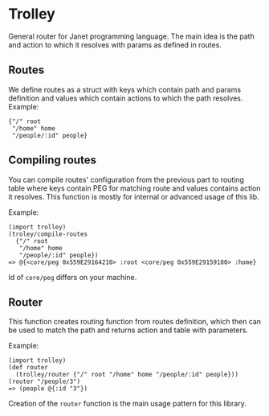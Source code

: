 # Trolley 

General router for Janet programming language. The main idea is the path and
action to which it resolves with params as defined in routes.

## Routes

We define routes as a struct with keys which contain path and params definition and
values which contain actions to which the path resolves.
Example: 

```
{"/" root
 "/home" home
 "/people/:id" people}
```

## Compiling routes 

You can compile routes' configuration from the previous part to routing table where
keys contain PEG for matching route and values contains action it resolves.
This function is mostly for internal or advanced usage of this lib.

Example:

```
(import trolley)
(troley/compile-routes 
  {"/" root
   "/home" home
   "/people/:id" people})
=> @{<core/peg 0x559E29164210> :root <core/peg 0x559E29159180> :home}
```

Id of `core/peg` differs on your machine.

## Router

This function creates routing function from routes definition, which then can be
used to match the path and returns action and table with parameters.

Example:

```
(import trolley)
(def router 
  (trolley/router {"/" root "/home" home "/people/:id" people})) 
(router "/people/3")
=> (people @{:id "3"})
```

Creation of the `router` function is the main usage pattern for this library.
